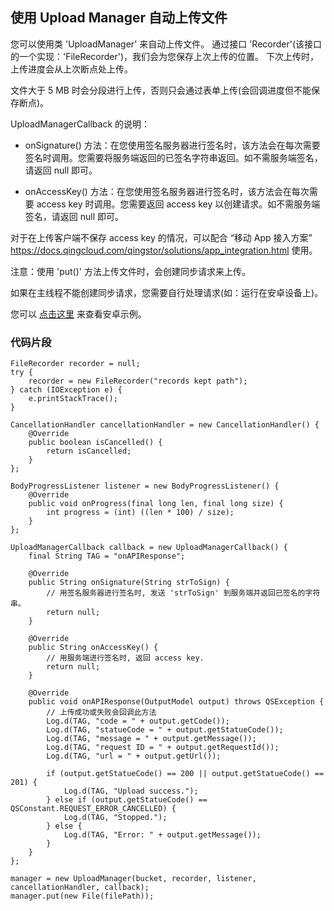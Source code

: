 ## 使用 Upload Manager 自动上传文件

您可以使用类 'UploadManager' 来自动上传文件。
通过接口 'Recorder'(该接口的一个实现：'FileRecorder')，我们会为您保存上次上传的位置。
下次上传时，上传进度会从上次断点处上传。

文件大于 5 MB 时会分段进行上传，否则只会通过表单上传(会回调进度但不能保存断点)。

UploadManagerCallback 的说明：
- onSignature() 方法：在您使用签名服务器进行签名时，该方法会在每次需要签名时调用。您需要将服务端返回的已签名字符串返回。如不需服务端签名，请返回 null 即可。

- onAccessKey() 方法：在您使用签名服务器进行签名时，该方法会在每次需要 access key 时调用。您需要返回 access key 以创建请求。如不需服务端签名，请返回 null 即可。

对于在上传客户端不保存 access key 的情况，可以配合 “移动 App 接入方案” https://docs.qingcloud.com/qingstor/solutions/app_integration.html 使用。

注意：使用 'put()' 方法上传文件时，会创建同步请求来上传。

如果在主线程不能创建同步请求，您需要自行处理请求(如：运行在安卓设备上)。

您可以 [点击这里](https://github.com/chengwwYunify/qingstor-upload-test
) 来查看安卓示例。

### 代码片段

```
FileRecorder recorder = null;
try {
    recorder = new FileRecorder("records kept path");
} catch (IOException e) {
    e.printStackTrace();
}

CancellationHandler cancellationHandler = new CancellationHandler() {
    @Override
    public boolean isCancelled() {
        return isCancelled;
    }
};

BodyProgressListener listener = new BodyProgressListener() {
    @Override
    public void onProgress(final long len, final long size) {
        int progress = (int) ((len * 100) / size);
    }
};

UploadManagerCallback callback = new UploadManagerCallback() {
    final String TAG = "onAPIResponse";

    @Override
    public String onSignature(String strToSign) {
        // 用签名服务器进行签名时, 发送 'strToSign' 到服务端并返回已签名的字符串。
        return null;
    }

    @Override
    public String onAccessKey() {
        // 用服务端进行签名时, 返回 access key.
        return null;
    }

    @Override
    public void onAPIResponse(OutputModel output) throws QSException {
        // 上传成功或失败会回调此方法
        Log.d(TAG, "code = " + output.getCode());
        Log.d(TAG, "statueCode = " + output.getStatueCode());
        Log.d(TAG, "message = " + output.getMessage());
        Log.d(TAG, "request ID = " + output.getRequestId());
        Log.d(TAG, "url = " + output.getUrl());

        if (output.getStatueCode() == 200 || output.getStatueCode() == 201) {
            Log.d(TAG, "Upload success.");
        } else if (output.getStatueCode() == QSConstant.REQUEST_ERROR_CANCELLED) {
            Log.d(TAG, "Stopped.");
        } else {
            Log.d(TAG, "Error: " + output.getMessage());
        }
    }
};

manager = new UploadManager(bucket, recorder, listener, cancellationHandler, callback);
manager.put(new File(filePath));

```